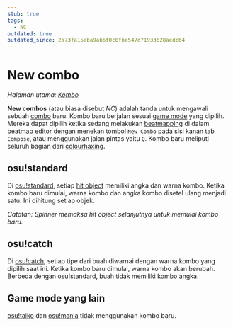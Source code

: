```yaml
---
stub: true
tags:
  - NC
outdated: true
outdated_since: 2a73fa15eba9ab6f0c0fbe547d71933628aedc64
---
```


# New combo

*Halaman utama: [Kombo](/wiki/Beatmapping/Combo)*

**New combos** (atau biasa disebut *NC*) adalah tanda untuk mengawali sebuah [combo](/wiki/Beatmapping/Combo) baru.  Kombo baru berjalan sesuai [game mode](/wiki/Game_mode) yang dipilih. Mereka dapat dipilih ketika sedang melakukan [beatmapping](/wiki/Beatmapping) di dalam [beatmap editor](/wiki/Beatmap_Editor) dengan menekan tombol `New Combo` pada sisi kanan tab `Compose`, atau menggunakan jalan pintas yaitu `Q`. Kombo baru meliputi seluruh bagian dari [colourhaxing](/wiki/Beatmapping/Colourhaxing).

## osu!standard

Di [osu!standard](/wiki/Game_mode/osu!), setiap [hit object](/wiki/Hit_object) memiliki angka dan warna kombo. Ketika kombo baru dimulai, warna kombo dan angka kombo disetel ulang menjadi satu. Ini dihitung setiap objek.

*Catatan: Spinner memaksa hit object selanjutnya untuk memulai kombo baru.*

## osu!catch

Di [osu!catch](/wiki/Game_mode/osu!catch), setiap tipe dari buah diwarnai dengan warna kombo yang dipilih saat ini. Ketika kombo baru dimulai, warna kombo akan berubah. Berbeda dengan osu!standard, buah tidak memiliki kombo angka.

## Game mode yang lain

[osu!taiko](/wiki/Game_mode/osu!taiko) dan [osu!mania](/wiki/Game_mode/osu!mania) tidak menggunakan kombo baru.

